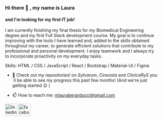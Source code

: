 ### Hi there 👋 , my name is Laura
#### and I'm looking for my first IT job!

I am currently finishing my final thesis for my Biomedical Engineering degree and
my first Full Stack development course. My goal is to continue improving with the tools I
have learned and, added to the skills obtained throughout my career, to generate efficient
solutions that contribute to my professional and personal development. I enjoy teamwork
and I always try to incorporate proactivity on my everyday tasks.

Skills: HTML / CSS / JavaScript / React / Bootstrap / Material-UI / Figma

- 🔭 Check out my repositories! on *Sylvarum*, *Cineasta* and *ClinicaRyS* you´ll be able to see my progress this past few months! (And we're just getting started 😉 )
 
- 📫 How to reach me: mlauraberarducci@gmail.com 


[<img src='https://cdn.jsdelivr.net/npm/simple-icons@3.0.1/icons/linkedin.svg' alt='linkedin' height='40'>](https://www.linkedin.com/in/ing-laurab/)  [<img src='https://cdn.jsdelivr.net/npm/simple-icons@3.0.1/icons/facebook.svg' alt='facebook' height='40'>](https://www.facebook.com/MLauraBerarducci)  


